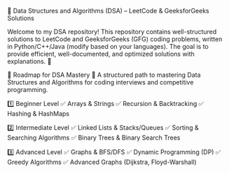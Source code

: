 📌 Data Structures and Algorithms (DSA) – LeetCode & GeeksforGeeks Solutions

Welcome to my DSA repository! This repository contains well-structured solutions to LeetCode and GeeksforGeeks (GFG) coding problems, written in Python/C++/Java (modify based on your languages). The goal is to provide efficient, well-documented, and optimized solutions with explanations. 🚀

📌 Roadmap for DSA Mastery 🚀
A structured path to mastering Data Structures and Algorithms for coding interviews and competitive programming.

1️⃣ Beginner Level
✅ Arrays & Strings
✅ Recursion & Backtracking
✅ Hashing & HashMaps

2️⃣ Intermediate Level
✅ Linked Lists & Stacks/Queues
✅ Sorting & Searching Algorithms
✅ Binary Trees & Binary Search Trees

3️⃣ Advanced Level
✅ Graphs & BFS/DFS
✅ Dynamic Programming (DP)
✅ Greedy Algorithms
✅ Advanced Graphs (Dijkstra, Floyd-Warshall)
